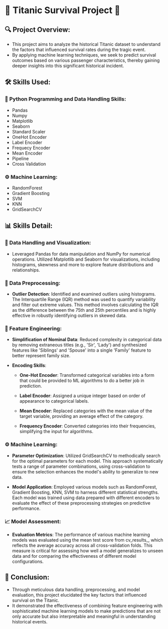 # 🚢 Titanic Survival Project 🌊 

## 🔍 Project Overview:
* This project aims to analyze the historical Titanic dataset to understand the factors that influenced survival rates during the tragic event. 
* By applying machine learning techniques, we seek to predict survival outcomes based on various passenger characteristics, thereby gaining deeper insights into this significant historical incident.

## 🛠️ Skills Used:
### 🔧 Python Programming and Data Handling Skills:
* Pandas
* Numpy
* Matplotlib
* Seaborn
* Standard Scaler
* OneHot Encoder
* Label Encoder
* Frequecy Encoder
* Mean Encoder
* Pipeline
* Cross Validation
### ⚙️ Machine Learning:
* RandomForest
* Gradient Boosting
* SVM
* KNN
* GridSearchCV

## 📊 Skills Detail:
### 👀 Data Handling and Visualization:
* Leveraged Pandas for data manipulation and NumPy for numerical operations. Utilized Matplotlib and Seaborn for visualizations, including histograms, skewness and more to explore feature distributions and relationships.

### 🔢 Data Preprocessing:  
- **Outlier Detection**: Identified and examined outliers using histograms. The Interquartile Range (IQR) method was used to quantify variability and filter out extreme values.
  This method involves calculating the IQR as the difference between the 75th and 25th percentiles and is highly effective in robustly identifying outliers in skewed data.

### 🔨 Feature Engineering:
- **Simplification of Nominal Data**: Reduced complexity in categorical data by removing extraneous titles (e.g., 'Sir', 'Lady') and synthesized features like 'Siblings' and 'Spouse' into a single 'Family' feature to better represent family size.
  
- **Encoding Skills**:
   - **One-Hot Encoder**: Transformed categorical variables into a form that could be provided to ML algorithms to do a better job in prediction.
     
   - **Label Encoder**: Assigned a unique integer based on order of appearance to categorical labels.
     
   - **Mean Encoder**: Replaced categories with the mean value of the target variable, providing an average effect of the category.
     
   - **Frequency Encoder**: Converted categories into their frequencies, simplifying the input for algorithms.

### ⚙️ Machine Learning:
- **Parameter Optimization**: Utilized GridSearchCV to methodically search for the optimal parameters for each model. This approach systematically tests a range of parameter combinations, using cross-validation to ensure the selection enhances the model's ability to generalize to new data.

- **Model Application**: Employed various models such as RandomForest, Gradient Boosting, KNN, SVM to harness different statistical strengths. Each model was trained using data prepared with different encoders to evaluate the effect of these preprocessing strategies on predictive performance.

### 📈  Model Assessment:
- **Evaluation Metrics**: The performance of various machine learning models was evaluated using the mean test score from cv_results_, which reflects the average accuracy across all cross-validation folds. This measure is critical for assessing how well a model generalizes to unseen data and for comparing the effectiveness of different model configurations.

## 🎯 Conclusion:
* Through meticulous data handling, preprocessing, and model evaluation, this project elucidated the key factors that influenced survival on the Titanic.
* It demonstrated the effectiveness of combining feature engineering with sophisticated machine learning models to make predictions that are not only accurate but also interpretable and meaningful in understanding historical events.


